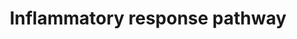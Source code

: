 ---
annotations:
- id: PW:0000024
  parent: regulatory pathway
  type: Pathway Ontology
  value: inflammatory response pathway
authors:
- N.Fidelman
- MaintBot
- Khanspers
- Mkutmon
- Christine Chichester
- Eweitz
citedin:
- link: PMC3260836
- link: PMC3030602
description: ''
last-edited: 2021-05-23
organisms:
- Mus musculus
redirect_from:
- /index.php/Pathway:WP458
- /instance/WP458
revision: null
schema-jsonld:
- '@context': https://schema.org/
  '@id': https://wikipathways.github.io/pathways/WP458.html
  '@type': Dataset
  creator:
    '@type': Organization
    name: WikiPathways
  description: ''
  keywords:
  - Cd28
  - Cd40
  - Cd40lg
  - Cd80
  - Cd86
  - Col1a1
  - Col1a2
  - Col3a1
  - Fn1
  - IGHA1
  - IGHA2
  - Ifng
  - IgM
  - Il2
  - Il2ra
  - Il2rb
  - Il2rg
  - Il4
  - Il4ra
  - Il5
  - Il5ra
  - Lama5
  - Lamb1-1
  - Lamb2
  - Lamc1
  - Lamc2
  - Lck
  - Thbs1
  - Thbs3
  - Tnfrsf1a
  - Tnfrsf1b
  - Vtn
  - Zap70
  license: CC0
  name: Inflammatory response pathway
seo: CreativeWork
title: Inflammatory response pathway
wpid: WP458
---